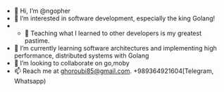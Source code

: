 - 👋 Hi, I’m @ngopher
- 👀 I’m interested in software development, especially the king Golang!
- - 👀 Teaching what I learned to other developers is my greatest pastime.
- 🌱 I’m currently learning software architectures and implementing high performance, distributed systems with Golang
- 💞️ I’m looking to collaborate on go,moby
- 📫 Reach me at ghoroubi85@gmail.com. +989364921604[Telegram, Whatsapp)

<!---
ngopher/ngopher is a ✨ special ✨ repository because its `README.md` (this file) appears on your GitHub profile.
You can click the Preview link to take a look at your changes.
--->
